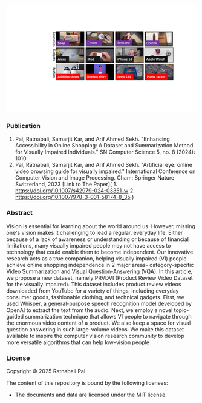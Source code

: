 ![Examples](P100.png)

### Publication
1. Pal, Ratnabali, Samarjit Kar, and Arif Ahmed Sekh. "Enhancing Accessibility in Online Shopping: A Dataset and Summarization Method for Visually Impaired Individuals." SN Computer Science 5, no. 8 (2024): 1010 
2. Pal, Ratnabali, Samarjit Kar, and Arif Ahmed Sekh. "Artificial eye: online video browsing guide for visually impaired." International Conference on Computer Vision and Image Processing. Cham: Springer Nature Switzerland, 2023 
[Link to The Paper]( 1. https://doi.org/10.1007/s42979-024-03351-w 2. https://doi.org/10.1007/978-3-031-58174-8_35 )

### Abstract
Vision is essential for learning about the world around us. However, missing one's vision makes it challenging to lead a regular, everyday life. Either because of a lack of awareness or understanding or because of financial limitations, many visually impaired people may not have access to technology that could enable them to become independent. Our innovative research acts as a true companion, helping visually impaired (VI) people achieve online shopping independence in 2 major areas- category-specific Video Summarization and Visual Question-Answering (VQA). In this article, we propose a new dataset, namely PRVDVI (Product Review Video Dataset for the visually impaired). This dataset includes product review videos downloaded from YouTube for a variety of things, including everyday consumer goods, fashionable clothing, and technical gadgets. First, we used Whisper, a general-purpose speech recognition model developed by OpenAI to extract the text from the audio. Next, we employ a novel topic-guided summarization technique that allows VI people to navigate through the enormous video content of a product. We also keep a space for visual question answering in such large-volume videos. We make this dataset available to inspire the computer vision research community to develop more versatile algorithms that can help low-vision people

### License

Copyright © 2025 Ratnabali Pal

The content of this repository is bound by the following licenses:

- The documents and data are licensed under the MIT license.

